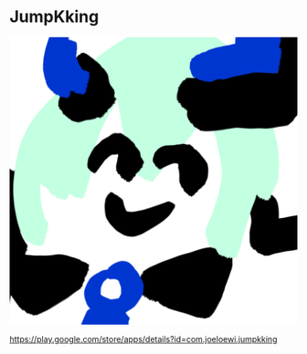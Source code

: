 # JumpKking
![hamster](./app/src/main/ic_launcher-playstore.png)

https://play.google.com/store/apps/details?id=com.joeloewi.jumpkking
